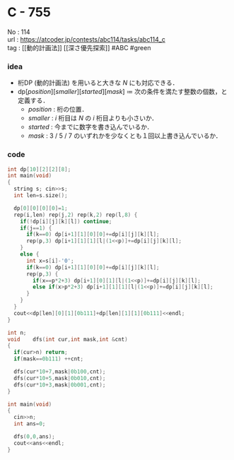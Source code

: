 # C - 755

No	: 114  
url	: https://atcoder.jp/contests/abc114/tasks/abc114_c  
tag	: [[動的計画法]] [[深さ優先探索]]  #ABC #green

### idea
- 桁DP (動的計画法) を用いると大きな $N$ にも対応できる．
- $\text{dp}[position][smaller][started][mask]$ $\coloneqq$ 次の条件を満たす整数の個数，と定義する．
  - $position$ : 桁の位置．
  - $smaller$ : $i$ 桁目は $N$ の $i$ 桁目よりも小さいか．
  - $started$ : 今までに数字を書き込んでいるか．
  - $mask$ : $3$ / $5$ / $7$ のいずれかを少なくとも１回以上書き込んでいるか．

### code
```cpp
int dp[10][2][2][8];
int	main(void)
{
  string s; cin>>s;
  int len=s.size();

  dp[0][0][0][0]=1;
  rep(i,len) rep(j,2) rep(k,2) rep(l,8) {
    if(!dp[i][j][k][l]) continue;
    if(j==1) {
      if(k==0) dp[i+1][1][0][0]+=dp[i][j][k][l];
      rep(p,3) dp[i+1][1][1][l|(1<<p)]+=dp[i][j][k][l];
    }
    else {
      int x=s[i]-'0';
      if(k==0) dp[i+1][1][0][0]+=dp[i][j][k][l];
      rep(p,3) {
        if(x==p*2+3) dp[i+1][0][1][l|(1<<p)]+=dp[i][j][k][l];
        else if(x>p*2+3) dp[i+1][1][1][l|(1<<p)]+=dp[i][j][k][l];
      }
    }
  }
  cout<<dp[len][0][1][0b111]+dp[len][1][1][0b111]<<endl;
}
```

```cpp
int n;
void	dfs(int cur,int mask,int &cnt)
{
  if(cur>n) return;
  if(mask==0b111) ++cnt;

  dfs(cur*10+7,mask|0b100,cnt);
  dfs(cur*10+5,mask|0b010,cnt);
  dfs(cur*10+3,mask|0b001,cnt);
}

int	main(void)
{
  cin>>n;
  int ans=0;

  dfs(0,0,ans);
  cout<<ans<<endl;
}
```